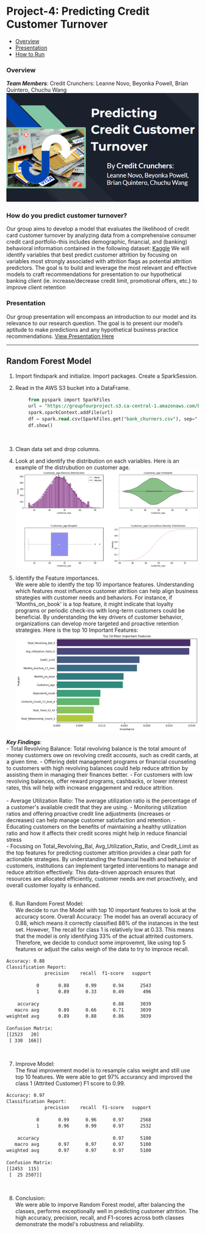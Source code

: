 # Project-4: Predicting Credit Customer Turnover

* <a href='#overview'>Overview</a></br>
* <a href='#presentation'>Presentation</a><br/>
* <a href='#how-to-run'>How to Run</a><br/>




### Overview
<strong><i>Team Members</i></strong>: Credit Crunchers: Leanne Novo, Beyonka Powell, Brian Quintero, Chuchu Wang 
<img src="https://github.com/lgnovo/Project-4/blob/main/Images/readme.png?raw=true">


###  How do you predict customer turnover?
Our group aims to develop a model that evaluates the likelihood of credit card customer turnover by analyzing data from a comprehensive consumer credit card portfolio-this includes demographic, financial, and (banking) behavioral information contained in the following dataset:
 <a href="https://www.kaggle.com/datasets/thedevastator/predicting-credit-card-customer-attrition-with-m">Kaggle</a> 
We will identify variables that best predict customer attrition by focusing on variables most strongly associated with attrition flags as potential attrition predictors. The goal is to build and leverage the most relevant and effective models to craft recommendations for presentation to our hypothetical banking client (ie. increase/decrease credit limit, promotional offers, etc.) to improve client retention


### Presentation
Our group presentation will encompass an introduction to our model and its relevance to our research question. The goal is to present our model’s aptitude to make predictions and any hypothetical business practice recommendations.
[View Presentation Here](https://docs.google.com/presentation/d/1iTG4Il5VhoeqTq4OCIaFIKuo9iCqtARKabFU-kqVb3Y/edit#slide=id.p)

________________________________________________________________

## Random Forest Model

1. Import findspark and initialize. Import packages. Create a SparkSession.<br/>

2. Read in the AWS S3 bucket into a DataFrame.
```sql
        from pyspark import SparkFiles
        url = "https://groupfourproject.s3.ca-central-1.amazonaws.com/bank_churners.csv"
        spark.sparkContext.addFile(url)
        df = spark.read.csv(SparkFiles.get("bank_churners.csv"), sep=",", header=True, ignoreLeadingWhiteSpace=True)
        df.show()
```
<br/>

3. Clean data set and drop columns.<br/>

4. Look at and identify the distribution on each variables. Here is an example of the distrubution on customer age.<br/>
<img src="https://github.com/lgnovo/Project-4/blob/chuchu/images/example_customer_age_distribution.png?raw=true"><br/>

5. Identify the Feature importances. <br/>
We were able to identfy the top 10 importance features. Understanding which features most influence customer attrition can help align business strategies with customer needs and behaviors. For instance, if 'Months_on_book' is a top feature, it might indicate that loyalty programs or periodic check-ins with long-term customers could be beneficial. By understanding the key drivers of customer behavior, organizations can develop more targeted and proactive retention strategies.
Here is the top 10 Important Features: 
<br/><img src="https://github.com/lgnovo/Project-4/blob/chuchu/images/top_10_important_features.png?raw=true"><br/>

<strong><i>Key Findings</i></strong>:
<br/> 
        - Total Revolving Balance: Total revolving balance is the total amount of money customers owe on revolving credit accounts, such as credit cards, at a given time. 
                - Offering debt management programs or financial counseling to customers with high revolving balances could help reduce attrition by assisting them in managing their finances better. 
                - For customers with low revolving balances, offer reward programs, cashbacks, or lower interest rates, this will help with increase engagement and reduce attrition. 
<br/>  
        - Average Utilization Ratio: The average utilization ratio is the percentage of a customer's available credit that they are using. 
                -  Monitoring utilization ratios and offering proactive credit line adjustments (increases or decreases) can help manage customer satisfaction and retention.
                - Educating customers on the benefits of maintaining a healthy utilization ratio and how it affects their credit scores might help in reduce financial stress 
<br/> 
        - Focusing on Total_Revolving_Bal, Avg_Utilization_Ratio, and Credit_Limit as the top features for predicting customer attrition provides a clear path for actionable strategies. By understanding the financial health and behavior of customers, institutions can implement targeted interventions to manage and reduce attrition effectively. This data-driven approach ensures that resources are allocated efficiently, customer needs are met proactively, and overall customer loyalty is enhanced.<br/>
<br/> 

6. Run Random Forest Model:<br/>
We decide to run the Model with top 10 important features to look at the accuracy score. Overall Accuracy: The model has an overall accuracy of 0.88, which means it correctly classified 88% of the instances in the test set.  However, The recall for class 1 is relatively low at 0.33. This means that the model is only identifying 33% of the actual attrited customers. Therefore, we decide to conduct some improvemnt, like using top 5 features or adjust the calss weigh of the data to try to improce recall. <br/>
```
Accuracy: 0.88
Classification Report:
              precision    recall  f1-score   support

           0       0.88      0.99      0.94      2543
           1       0.89      0.33      0.49       496

    accuracy                           0.88      3039
   macro avg       0.89      0.66      0.71      3039
weighted avg       0.89      0.88      0.86      3039

Confusion Matrix:
[[2523   20]
 [ 330  166]]
```
<br/>

7. Improve Model:<br/>
The final improvement model is to resample calss weight and still use top 10 features. We were able to get 97% accurancy and improved the class 1 (Attrited Customer) F1 score to 0.99. 
```
Accuracy: 0.97
Classification Report:
              precision    recall  f1-score   support

           0       0.99      0.96      0.97      2568
           1       0.96      0.99      0.97      2532

    accuracy                           0.97      5100
   macro avg       0.97      0.97      0.97      5100
weighted avg       0.97      0.97      0.97      5100

Confusion Matrix:
[[2453  115]
 [  25 2507]]
```
<br/>

8. Conclusion: <br/>
We were able to imporve Random Forest model, after balancing the classes, performs exceptionally well in predicting customer attrition. The high accuracy, precision, recall, and F1-scores across both classes demonstrate the model's robustness and reliability.<br/>
